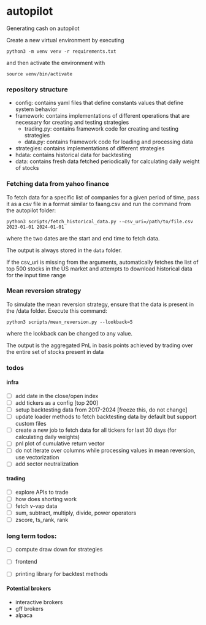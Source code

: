 # autopilot
Generating cash on autopilot

Create a new virtual environment by executing

`python3 -m venv venv -r requirements.txt`

and then activate the environment with

`source venv/bin/activate`

### repository structure

- config: contains yaml files that define constants values that define system behavior
- framework: contains implementations of different operations that are necessary for creating and testing strategies
  - trading.py: contains framework code for creating and testing strategies
  - data.py: contains framework code for loading and processing data
- strategies: contains implementations of different strategies
- hdata: contains historical data for backtesting
- data: contains fresh data fetched periodically for calculating daily weight of stocks

### Fetching data from yahoo finance

To fetch data for a specific list of companies for a given period of time, pass it as a csv file in a format similar to faang.csv
and run the command from the autopilot folder:

`python3 scripts/fetch_historical_data.py --csv_uri=/path/to/file.csv 2023-01-01 2024-01-01` 

where the two dates are the start and end time to fetch data.

The output is always stored in the `data` folder.

If the csv_uri is missing from the arguments, automatically fetches the list of top 500 stocks in the US market and attempts to download historical data for the input 
time range

### Mean reversion strategy

To simulate the mean reversion strategy, ensure that the data is present in the /data folder.
Execute this command:

`python3 scripts/mean_reversion.py --lookback=5`

where the lookback can be changed to any value.

The output is the aggregated PnL in basis points achieved by trading over the entire set of stocks present in data

### todos

#### infra 

- [ ] add date in the close/open index
- [ ] add tickers as a config [top 200]
- [ ] setup backtesting data from 2017-2024 [freeze this, do not change]
- [ ] update loader methods to fetch backtesting data by default but support custom files
- [ ] create a new job to fetch data for all tickers for last 30 days (for calculating daily weights)
- [ ] pnl plot of cumulative return vector
- [ ] do not iterate over columns while processing values in mean reversion, use vectorization
- [ ] add sector neutralization

#### trading

- [ ] explore APIs to trade
- [ ] how does shorting work
- [ ] fetch v-vap data
- [ ] sum, subtract, multiply, divide, power operators
- [ ] zscore, ts_rank, rank

### long term todos:

- [ ] compute draw down for strategies
- [ ] frontend
- [ ] printing library for backtest methods




#### Potential brokers

- interactive brokers
- gff brokers
- alpaca